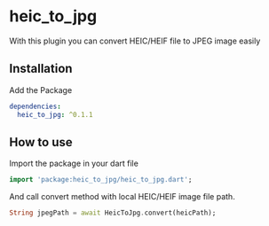 # heic_to_jpg

With this plugin you can convert HEIC/HEIF file to JPEG image easily

## Installation
Add the Package
```yaml
dependencies:
  heic_to_jpg: ^0.1.1
```

## How to use

Import the package in your dart file

```dart
import 'package:heic_to_jpg/heic_to_jpg.dart';
```

And call convert method with local HEIC/HEIF image file path.
```dart
String jpegPath = await HeicToJpg.convert(heicPath);
```